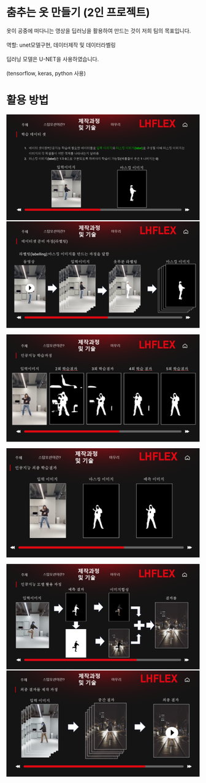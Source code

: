 # 춤추는 옷 만들기 (2인 프로젝트)

옷이 공중에 떠다니는 영상을 딥러닝을 활용하여 만드는 것이 저희 팀의 목표입니다.<br><br>
역할: unet모델구현, 데이터제작 및 데이터라벨링<br><br>
딥러닝 모델은 U-NET을 사용하였습니다.<br><br>
(tensorflow, keras, python 사용)

# 활용 방법
<img src="https://github.com/2Swon/DeepLearing/blob/main/Project/stopmotion/img/1.png" alt="1" style="max-width: 100%;"><br>
<img src="https://github.com/2Swon/DeepLearing/blob/main/Project/stopmotion/img/2.png" alt="1" style="max-width: 100%;"><br>

<img src="https://github.com/2Swon/DeepLearing/blob/main/Project/stopmotion/img/3.png" alt="1" style="max-width: 100%;"><br>

<img src="https://github.com/2Swon/DeepLearing/blob/main/Project/stopmotion/img/4.png" alt="1" style="max-width: 100%;"><br>

<img src="https://github.com/2Swon/DeepLearing/blob/main/Project/stopmotion/img/5.png" alt="1" style="max-width: 100%;"><br>
<img src="https://github.com/2Swon/DeepLearing/blob/main/Project/stopmotion/img/6.png" alt="1" style="max-width: 100%;"><br>

